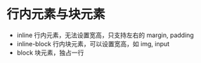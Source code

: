 # 行内元素与块元素

- inline 行内元素，无法设置宽高，只支持左右的 margin, padding
- inline-block 行内块元素，可以设置宽高，如 img, input
- block 块元素，独占一行
